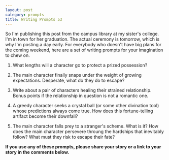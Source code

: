 ```yaml
---
layout: post
category: prompts
title: Writing Prompts 53
---
```


So I'm publishing this post from the campus library at my sister's college. I'm in town for her graduation. The actual ceremony is tomorrow, which is why I'm posting a day early. For everybody who doesn't have big plans for the coming weekend, here are a set of writing prompts for your imagination to chew on.

<!--excerpt-->

1. What lengths will a character go to protect a prized possession?

2. The main character finally snaps under the weight of growing expectations. Desperate, what do they do to escape?

3. Write about a pair of characters healing their strained relationship. Bonus points if the relationship in question is not a romantic one.

4. A greedy character seeks a crystal ball (or some other divination tool) whose predictions always come true. How does this fortune-telling artifact become their downfall?

5. The main character falls prey to a stranger's scheme. What is it? How does the main character persevere throung the hardships that inevitably follow? What must they risk to escape their fate?

**If you use any of these prompts, please share your story or a link to your story in the comments below.**
